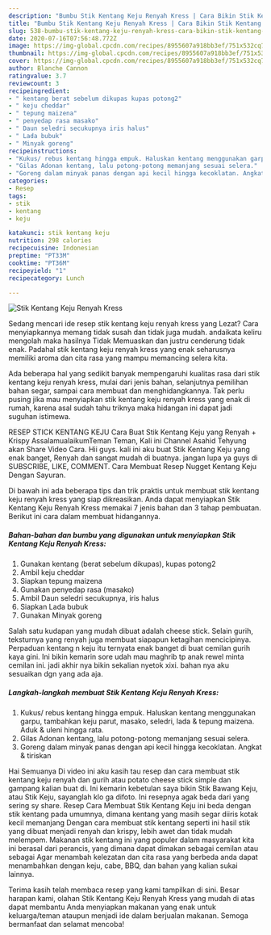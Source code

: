 ```yaml
---
description: "Bumbu Stik Kentang Keju Renyah Kress | Cara Bikin Stik Kentang Keju Renyah Kress Yang Sedap"
title: "Bumbu Stik Kentang Keju Renyah Kress | Cara Bikin Stik Kentang Keju Renyah Kress Yang Sedap"
slug: 538-bumbu-stik-kentang-keju-renyah-kress-cara-bikin-stik-kentang-keju-renyah-kress-yang-sedap
date: 2020-07-16T07:56:48.772Z
image: https://img-global.cpcdn.com/recipes/8955607a918bb3ef/751x532cq70/stik-kentang-keju-renyah-kress-foto-resep-utama.jpg
thumbnail: https://img-global.cpcdn.com/recipes/8955607a918bb3ef/751x532cq70/stik-kentang-keju-renyah-kress-foto-resep-utama.jpg
cover: https://img-global.cpcdn.com/recipes/8955607a918bb3ef/751x532cq70/stik-kentang-keju-renyah-kress-foto-resep-utama.jpg
author: Blanche Cannon
ratingvalue: 3.7
reviewcount: 3
recipeingredient:
- " kentang berat sebelum dikupas kupas potong2"
- " keju cheddar"
- " tepung maizena"
- " penyedap rasa masako"
- " Daun seledri secukupnya iris halus"
- " Lada bubuk"
- " Minyak goreng"
recipeinstructions:
- "Kukus/ rebus kentang hingga empuk. Haluskan kentang menggunakan garpu, tambahkan keju parut, masako, seledri, lada &amp; tepung maizena. Aduk &amp; uleni hingga rata."
- "Gilas Adonan kentang, lalu potong-potong memanjang sesuai selera."
- "Goreng dalam minyak panas dengan api kecil hingga kecoklatan. Angkat &amp; tiriskan"
categories:
- Resep
tags:
- stik
- kentang
- keju

katakunci: stik kentang keju 
nutrition: 298 calories
recipecuisine: Indonesian
preptime: "PT33M"
cooktime: "PT36M"
recipeyield: "1"
recipecategory: Lunch

---
```



![Stik Kentang Keju Renyah Kress](https://img-global.cpcdn.com/recipes/8955607a918bb3ef/751x532cq70/stik-kentang-keju-renyah-kress-foto-resep-utama.jpg)

Sedang mencari ide resep stik kentang keju renyah kress yang Lezat? Cara menyiapkannya memang tidak susah dan tidak juga mudah. andaikata keliru mengolah maka hasilnya Tidak Memuaskan dan justru cenderung tidak enak. Padahal stik kentang keju renyah kress yang enak seharusnya memiliki aroma dan cita rasa yang mampu memancing selera kita.

Ada beberapa hal yang sedikit banyak mempengaruhi kualitas rasa dari stik kentang keju renyah kress, mulai dari jenis bahan, selanjutnya pemilihan bahan segar, sampai cara membuat dan menghidangkannya. Tak perlu pusing jika mau menyiapkan stik kentang keju renyah kress yang enak di rumah, karena asal sudah tahu triknya maka hidangan ini dapat jadi suguhan istimewa.

RESEP STICK KENTANG KEJU Cara Buat Stik Kentang Keju yang Renyah + Krispy AssalamualaikumTeman Teman, Kali ini Channel Asahid Tehyung akan Share Video Cara. Hii guys. kali ini aku buat Stik Kentang Keju yang enak banget, Renyah dan sangat mudah di buatnya. jangan lupa ya guys di SUBSCRIBE, LIKE, COMMENT. Cara Membuat Resep Nugget Kentang Keju Dengan Sayuran.


Di bawah ini ada beberapa tips dan trik praktis untuk membuat stik kentang keju renyah kress yang siap dikreasikan. Anda dapat menyiapkan Stik Kentang Keju Renyah Kress memakai 7 jenis bahan dan 3 tahap pembuatan. Berikut ini cara dalam membuat hidangannya.

<!--inarticleads1-->

##### Bahan-bahan dan bumbu yang digunakan untuk menyiapkan Stik Kentang Keju Renyah Kress:

1. Gunakan  kentang (berat sebelum dikupas), kupas potong2
1. Ambil  keju cheddar
1. Siapkan  tepung maizena
1. Gunakan  penyedap rasa (masako)
1. Ambil  Daun seledri secukupnya, iris halus
1. Siapkan  Lada bubuk
1. Gunakan  Minyak goreng


Salah satu kudapan yang mudah dibuat adalah cheese stick. Selain gurih, teksturnya yang renyah juga membuat siapapun ketagihan mencicipinya. Perpaduan kentang n keju itu ternyata enak banget di buat cemilan gurih kaya gini. Ini bikin kemarin sore udah mau maghrib tp anak rewel minta cemilan ini. jadi akhir nya bikin sekalian nyetok xixi. bahan nya aku sesuaikan dgn yang ada aja. 

<!--inarticleads2-->

##### Langkah-langkah membuat Stik Kentang Keju Renyah Kress:

1. Kukus/ rebus kentang hingga empuk. Haluskan kentang menggunakan garpu, tambahkan keju parut, masako, seledri, lada &amp; tepung maizena. Aduk &amp; uleni hingga rata.
1. Gilas Adonan kentang, lalu potong-potong memanjang sesuai selera.
1. Goreng dalam minyak panas dengan api kecil hingga kecoklatan. Angkat &amp; tiriskan


Hai Semuanya Di video ini aku kasih tau resep dan cara membuat stik kentang keju renyah dan gurih atau potato cheese stick simple dan gampang kalian buat di. Ini kemarin kebetulan saya bikin Stik Bawang Keju, atau Stik Keju, sayanglah klo ga difoto. Ini resepnya agak beda dari yang sering sy share. Resep Cara Membuat Stik Kentang Keju ini beda dengan stik kentang pada umumnya, dimana kentang yang masih segar diiris kotak kecil memanjang Dengan cara membuat stik kentang seperti ini hasil stik yang dibuat menjadi renyah dan krispy, lebih awet dan tidak mudah melempem. Makanan stik kentang ini yang populer dalam masyarakat kita ini berasal dari perancis, yang dimana dapat dimakan sebagai cemilan atau sebagai Agar menambah kelezatan dan cita rasa yang berbeda anda dapat menambahkan dengan keju, cabe, BBQ, dan bahan yang kalian sukai lainnya. 

Terima kasih telah membaca resep yang kami tampilkan di sini. Besar harapan kami, olahan Stik Kentang Keju Renyah Kress yang mudah di atas dapat membantu Anda menyiapkan makanan yang enak untuk keluarga/teman ataupun menjadi ide dalam berjualan makanan. Semoga bermanfaat dan selamat mencoba!
